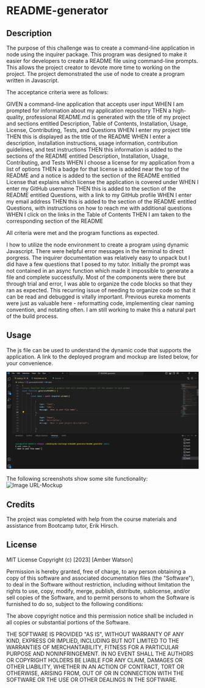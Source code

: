 # README-generator
## Description

The purpose of this challenge was to create a command-line application in node using the inquirer package. This program was designed to make it easier for developers to create a README file using command-line prompts. This allows the project creator to devote more time to working on the project. The project demonstrated the use of node to create a program written in Javascript. 

The acceptance criteria were as follows: 

GIVEN a command-line application that accepts user input
WHEN I am prompted for information about my application repository
THEN a high-quality, professional README.md is generated with the title of my project and sections entitled Description, Table of Contents, Installation, Usage, License, Contributing, Tests, and Questions
WHEN I enter my project title
THEN this is displayed as the title of the README
WHEN I enter a description, installation instructions, usage information, contribution guidelines, and test instructions
THEN this information is added to the sections of the README entitled Description, Installation, Usage, Contributing, and Tests
WHEN I choose a license for my application from a list of options
THEN a badge for that license is added near the top of the README and a notice is added to the section of the README entitled License that explains which license the application is covered under
WHEN I enter my GitHub username
THEN this is added to the section of the README entitled Questions, with a link to my GitHub profile
WHEN I enter my email address
THEN this is added to the section of the README entitled Questions, with instructions on how to reach me with additional questions
WHEN I click on the links in the Table of Contents
THEN I am taken to the corresponding section of the README

All criteria were met and the program functions as expected. 

I how to utilize the node environment to create a program using dynamic Javascript. There were helpful error messages in the terminal to direct porgress. The inquirer documentation was relatively easy to unpack but I did have a few questions that I posed to my tutor. Initially the prompt was not contained in an async function which made it impossible to generate a file and complete successfully. Most of the components were there but through trial and error, I was able to organize the code blocks so that they ran as expected. This recurring issue of needing to organize code so that it can be read and debugged is vitally important. Previous eureka moments were just as valuable here - reformatting code, implementing clear naming convention, and notating often.  I am still working to make this a natural part of the build process. 

## Usage

The js file can be used to understand the dynamic code that supports the application. A link to the deployed program and mockup are listed below, for your convenience. 

![README Mockup](./assets/images/README-generator-mockup.png)

The following screenshots show some site functionality:
    ![Image URL-Mockup](https://github.com/)

## Credits
The project was completed with help from the course materials and assistance from Bootcamp tutor, Erik Hirsch.

## License

MIT License
Copyright (c) [2023] [Amber Watson]

Permission is hereby granted, free of charge, to any person obtaining a copy of this software and associated documentation files (the "Software"), to deal in the Software without restriction, including without limitation the rights to use, copy, modify, merge, publish, distribute, sublicense, and/or sell copies of the Software, and to permit persons to whom the Software is furnished to do so, subject to the following conditions:

The above copyright notice and this permission notice shall be included in all copies or substantial portions of the Software.

THE SOFTWARE IS PROVIDED "AS IS", WITHOUT WARRANTY OF ANY KIND, EXPRESS OR IMPLIED, INCLUDING BUT NOT LIMITED TO THE WARRANTIES OF MERCHANTABILITY, FITNESS FOR A PARTICULAR PURPOSE AND NONINFRINGEMENT. IN NO EVENT SHALL THE AUTHORS OR COPYRIGHT HOLDERS BE LIABLE FOR ANY CLAIM, DAMAGES OR OTHER LIABILITY, WHETHER IN AN ACTION OF CONTRACT, TORT OR OTHERWISE, ARISING FROM, OUT OF OR IN CONNECTION WITH THE SOFTWARE OR THE USE OR OTHER DEALINGS IN THE SOFTWARE.